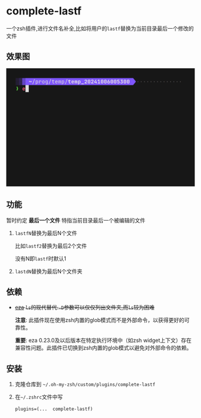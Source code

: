 # complete-lastf

一个zsh插件,进行文件名补全,比如将用户的`lastf`替换为当前目录最后一个修改的文件

## 效果图

![插件使用效果](./demo.gif)

## 功能

暂时约定 **最后一个文件** 特指当前目录最后一个被编辑的文件

1. `lastfN`替换为最后N个文件

   比如`lastf2`替换为最后2个文件

   没有N即`lastf`时默认1

2. `lastdN`替换为最后N个文件夹

## 依赖

- ~~[eza](https://github.com/eza-community/eza) `ls`的现代替代.`-D`参数可以仅仅列出文件夹,而`ls`较为困难~~

  **注意**: 此插件现在使用zsh内置的glob模式而不是外部命令，以获得更好的可靠性。

  **重要**: eza 0.23.0及以后版本在特定执行环境中（如zsh widget上下文）存在兼容性问题。此插件已切换到zsh内置的glob模式以避免对外部命令的依赖。

## 安装

1. 克隆仓库到 `~/.oh-my-zsh/custom/plugins/complete-lastf`

2. 在`~/.zshrc`文件中写

   ```shell
   plugins=(...  complete-lastf)
   ```
